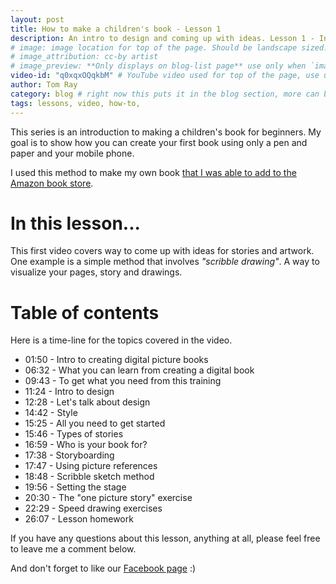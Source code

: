 ```yaml
---
layout: post
title: How to make a children's book - Lesson 1
description: An intro to design and coming up with ideas. Lesson 1 - Intro to design
# image: image location for top of the page. Should be landscape sized. ex: http://placehold.it/506x285/E8117F/ffffff?text=image
# image_attribution: cc-by artist
# image_preview: **Only displays on blog-list page** use only when `image` and `video-id` images won't work. example: other video source besides YouTube is used.
video-id: "q0xqxOQqkbM" # YouTube video used for top of the page, use url ID only. This embeds responsive video and video thumbnail for preview.
author: Tom Ray
category: blog # right now this puts it in the blog section, more can be created.
tags: lessons, video, how-to,
---
```

This series is an introduction to making a children's book for beginners. My goal is to show how you can create your first book using only a pen and paper and your mobile phone.

I used this method to make my own book <a href="http://amzn.to/2nqdQPT" target="_blank">that I was able to add to the Amazon book store</a>.

# In this lesson...

This first video covers way to come up with ideas for stories and artwork. One example is a simple method that involves _"scribble drawing"_. A way to visualize your pages, story and drawings.

# Table of contents

Here is a time-line for the topics covered in the video.

* 01:50 - Intro to creating digital picture books
* 06:32 - What you can learn from creating a digital book
* 09:43 - To get what you need from this training
* 11:24 - Intro to design
* 12:28 - Let's talk about design
* 14:42 - Style
* 15:25 - All you need to get started
* 15:46 - Types of stories
* 16:59 - Who is your book for?
* 17:38 - Storyboarding
* 17:47 - Using picture references
* 18:48 - Scribble sketch method
* 19:56 - Setting the stage
* 20:30 - The "one picture story" exercise
* 22:29 - Speed drawing exercises
* 26:07 - Lesson homework

If you have any questions about this lesson, anything at all, please feel free to leave me a comment below.

And don't forget to like our <a href="https://www.facebook.com/drawingstobook/" target="_blank">Facebook page</a> :)
